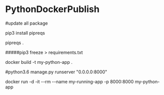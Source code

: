 # PythonDockerPublish

#update all package

pip3 install pipreqs

pipreqs .

#####pip3 freeze > requirements.txt

docker build -t my-python-app .

#python3.6 manage.py runserver "0.0.0.0:8000"

docker run -d -it --rm --name my-running-app -p 8000:8000  my-python-app

